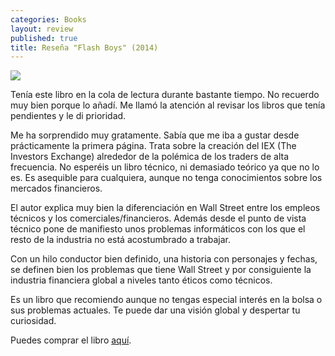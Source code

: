 ```yaml
---
categories: Books
layout: review
published: true
title: Reseña "Flash Boys" (2014)
---
```

![](http://i.imgur.com/HUYVp69.jpg)

Tenía este libro en la cola de lectura durante bastante tiempo. No recuerdo muy bien porque lo añadí. Me llamó la atención al revisar los libros que tenía pendientes y le di prioridad.

Me ha sorprendido muy gratamente. Sabía que me iba a gustar desde prácticamente la primera página. Trata sobre la creación del IEX (The Investors Exchange) alrededor de la polémica de los traders de alta frecuencia. No esperéis un libro técnico, ni demasiado teórico ya que no lo es. Es asequible para cualquiera, aunque no tenga conocimientos sobre los mercados financieros.

El autor explica muy bien la diferenciación en Wall Street entre los empleos técnicos y los comerciales/financieros. Además desde el punto de vista técnico pone de manifiesto unos problemas informáticos con los que el resto de la industria no está acostumbrado a trabajar. 

Con un hilo conductor bien definido, una historia con personajes y fechas, se definen bien los problemas que tiene Wall Street y por consiguiente la industria financiera global a niveles tanto éticos como técnicos.

Es un libro que recomiendo aunque no tengas especial interés en la bolsa o sus problemas actuales. Te puede dar una visión global y despertar tu curiosidad.

Puedes comprar el libro [aquí](https://www.amazon.es/dp/B00O4CWH38).
